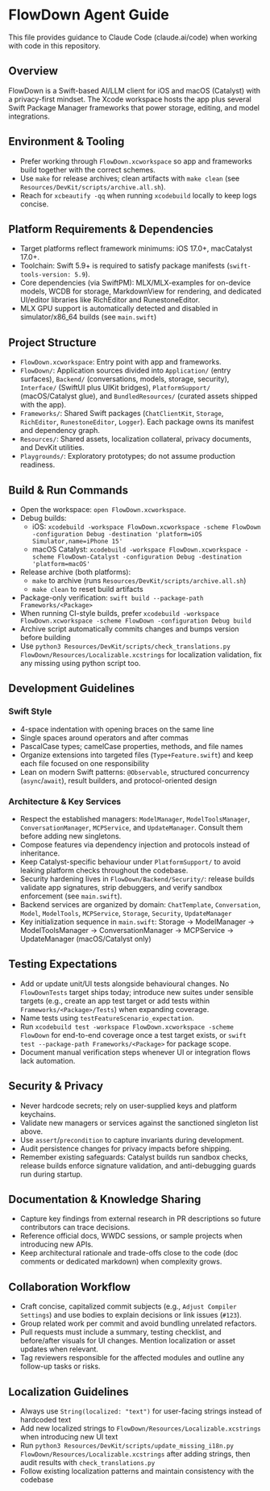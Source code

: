 # FlowDown Agent Guide

This file provides guidance to Claude Code (claude.ai/code) when working with code in this repository.

## Overview
FlowDown is a Swift-based AI/LLM client for iOS and macOS (Catalyst) with a privacy-first mindset. The Xcode workspace hosts the app plus several Swift Package Manager frameworks that power storage, editing, and model integrations.

## Environment & Tooling
- Prefer working through `FlowDown.xcworkspace` so app and frameworks build together with the correct schemes.
- Use `make` for release archives; clean artifacts with `make clean` (see `Resources/DevKit/scripts/archive.all.sh`).
- Reach for `xcbeautify -qq` when running `xcodebuild` locally to keep logs concise.

## Platform Requirements & Dependencies
- Target platforms reflect framework minimums: iOS 17.0+, macCatalyst 17.0+.
- Toolchain: Swift 5.9+ is required to satisfy package manifests (`swift-tools-version: 5.9`).
- Core dependencies (via SwiftPM): MLX/MLX-examples for on-device models, WCDB for storage, MarkdownView for rendering, and dedicated UI/editor libraries like RichEditor and RunestoneEditor.
- MLX GPU support is automatically detected and disabled in simulator/x86_64 builds (see `main.swift`)

## Project Structure
- `FlowDown.xcworkspace`: Entry point with app and frameworks.
- `FlowDown/`: Application sources divided into `Application/` (entry surfaces), `Backend/` (conversations, models, storage, security), `Interface/` (SwiftUI plus UIKit bridges), `PlatformSupport/` (macOS/Catalyst glue), and `BundledResources/` (curated assets shipped with the app).
- `Frameworks/`: Shared Swift packages (`ChatClientKit`, `Storage`, `RichEditor`, `RunestoneEditor`, `Logger`). Each package owns its manifest and dependency graph.
- `Resources/`: Shared assets, localization collateral, privacy documents, and DevKit utilities.
- `Playgrounds/`: Exploratory prototypes; do not assume production readiness.

## Build & Run Commands
- Open the workspace: `open FlowDown.xcworkspace`.
- Debug builds:
  - iOS: `xcodebuild -workspace FlowDown.xcworkspace -scheme FlowDown -configuration Debug -destination 'platform=iOS Simulator,name=iPhone 15'`
  - macOS Catalyst: `xcodebuild -workspace FlowDown.xcworkspace -scheme FlowDown-Catalyst -configuration Debug -destination 'platform=macOS'`
- Release archive (both platforms):
  - `make` to archive (runs `Resources/DevKit/scripts/archive.all.sh`)
  - `make clean` to reset build artifacts
- Package-only verification: `swift build --package-path Frameworks/<Package>`
- When running CI-style builds, prefer `xcodebuild -workspace FlowDown.xcworkspace -scheme FlowDown -configuration Debug build`
- Archive script automatically commits changes and bumps version before building
- Use `python3 Resources/DevKit/scripts/check_translations.py FlowDown/Resources/Localizable.xcstrings` for localization validation, fix any missing using python script too.

## Development Guidelines
### Swift Style
- 4-space indentation with opening braces on the same line
- Single spaces around operators and after commas
- PascalCase types; camelCase properties, methods, and file names
- Organize extensions into targeted files (`Type+Feature.swift`) and keep each file focused on one responsibility
- Lean on modern Swift patterns: `@Observable`, structured concurrency (`async`/`await`), result builders, and protocol-oriented design

### Architecture & Key Services
- Respect the established managers: `ModelManager`, `ModelToolsManager`, `ConversationManager`, `MCPService`, and `UpdateManager`. Consult them before adding new singletons.
- Compose features via dependency injection and protocols instead of inheritance.
- Keep Catalyst-specific behaviour under `PlatformSupport/` to avoid leaking platform checks throughout the codebase.
- Security hardening lives in `FlowDown/Backend/Security/`: release builds validate app signatures, strip debuggers, and verify sandbox enforcement (see `main.swift`).
- Backend services are organized by domain: `ChatTemplate`, `Conversation`, `Model`, `ModelTools`, `MCPService`, `Storage`, `Security`, `UpdateManager`
- Key initialization sequence in `main.swift`: Storage → ModelManager → ModelToolsManager → ConversationManager → MCPService → UpdateManager (macOS/Catalyst only)

## Testing Expectations
- Add or update unit/UI tests alongside behavioural changes. No `FlowDownTests` target ships today; introduce new suites under sensible targets (e.g., create an app test target or add tests within `Frameworks/<Package>/Tests`) when expanding coverage.
- Name tests using `testFeatureScenario_expectation`.
- Run `xcodebuild test -workspace FlowDown.xcworkspace -scheme FlowDown` for end-to-end coverage once a test target exists, or `swift test --package-path Frameworks/<Package>` for package scope.
- Document manual verification steps whenever UI or integration flows lack automation.

## Security & Privacy
- Never hardcode secrets; rely on user-supplied keys and platform keychains.
- Validate new managers or services against the sanctioned singleton list above.
- Use `assert`/`precondition` to capture invariants during development.
- Audit persistence changes for privacy impacts before shipping.
- Remember existing safeguards: Catalyst builds run sandbox checks, release builds enforce signature validation, and anti-debugging guards run during startup.

## Documentation & Knowledge Sharing
- Capture key findings from external research in PR descriptions so future contributors can trace decisions.
- Reference official docs, WWDC sessions, or sample projects when introducing new APIs.
- Keep architectural rationale and trade-offs close to the code (doc comments or dedicated markdown) when complexity grows.

## Collaboration Workflow
- Craft concise, capitalized commit subjects (e.g., `Adjust Compiler Settings`) and use bodies to explain decisions or link issues (`#123`).
- Group related work per commit and avoid bundling unrelated refactors.
- Pull requests must include a summary, testing checklist, and before/after visuals for UI changes. Mention localization or asset updates when relevant.
- Tag reviewers responsible for the affected modules and outline any follow-up tasks or risks.

## Localization Guidelines
- Always use `String(localized: "text")` for user-facing strings instead of hardcoded text
- Add new localized strings to `FlowDown/Resources/Localizable.xcstrings` when introducing new UI text
- Run `python3 Resources/DevKit/scripts/update_missing_i18n.py FlowDown/Resources/Localizable.xcstrings` after adding strings, then audit results with `check_translations.py`
- Follow existing localization patterns and maintain consistency with the codebase
